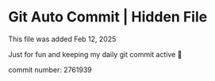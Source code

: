 # Git Auto Commit | Hidden File

This file was added Feb 12, 2025

Just for fun and keeping my daily git commit active 🤪

commit number: 2761939
